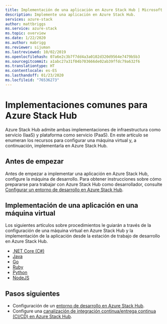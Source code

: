 ```yaml
---
title: Implementación de una aplicación en Azure Stack Hub | Microsoft Docs
description: Implemente una aplicación en Azure Stack Hub.
services: azure-stack
author: mattbriggs
ms.service: azure-stack
ms.topic: overview
ms.date: 1/22/2020
ms.author: mabrigg
ms.reviewer: sijuman
ms.lastreviewed: 10/02/2019
ms.openlocfilehash: 07a6e2c3b7f7dd4a3a0102d320d9564e7479b5b3
ms.sourcegitcommit: a1abc27a31f04b703666de02ab39ffdc79a632f6
ms.translationtype: HT
ms.contentlocale: es-ES
ms.lasthandoff: 01/23/2020
ms.locfileid: "76536273"
---
```

# <a name="common-deployments-for-azure-stack-hub"></a>Implementaciones comunes para Azure Stack Hub

Azure Stack Hub admite ambas implementaciones de infraestructura como servicio (IaaS) y plataforma como servicio (PaaS). En este artículo se enumeran los recursos para configurar una máquina virtual y, a continuación, implementarla en Azure Stack Hub.

## <a name="before-you-begin"></a>Antes de empezar

Antes de empezar a implementar una aplicación en Azure Stack Hub, configure la máquina de desarrollo. Para obtener instrucciones sobre cómo prepararse para trabajar con Azure Stack Hub como desarrollador, consulte [Configurar un entorno de desarrollo en Azure Stack Hub](azure-stack-dev-start.md).

## <a name="deploy-an-app-to-a-vm"></a>Implementación de una aplicación en una máquina virtual

Los siguientes artículos sobre procedimientos le guiarán a través de la configuración de una máquina virtual en Azure Stack Hub y la implementación de la aplicación desde la estación de trabajo de desarrollo en Azure Stack Hub.

- [.NET Core (C#)](azure-stack-dev-start-howto-vm-dotnet.md)
- [Java](azure-stack-dev-start-howto-vm-java.md)
- [Go](azure-stack-dev-start-howto-vm-go.md)
- [Ruby](azure-stack-dev-start-howto-vm-ruby.md)
- [Python](azure-stack-dev-start-howto-vm-python.md)
- [NodeJS](azure-stack-dev-start-howto-vm-nodejs.md)

## <a name="next-steps"></a>Pasos siguientes

- Configuración de un [entorno de desarrollo en Azure Stack Hub](azure-stack-dev-start.md).
- Configure una [canalización de integración continua/entrega continua (CI/CD) en Azure Stack Hub](azure-stack-solution-pipeline.md).

